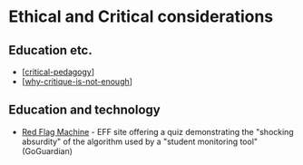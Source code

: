 <!--
 Copyright (C) 2023 David Jones
 
 This file is part of memex.
 
 memex is free software: you can redistribute it and/or modify
 it under the terms of the GNU General Public License as published by
 the Free Software Foundation, either version 3 of the License, or
 (at your option) any later version.
 
 memex is distributed in the hope that it will be useful,
 but WITHOUT ANY WARRANTY; without even the implied warranty of
 MERCHANTABILITY or FITNESS FOR A PARTICULAR PURPOSE.  See the
 GNU General Public License for more details.
 
 You should have received a copy of the GNU General Public License
 along with memex.  If not, see <http://www.gnu.org/licenses/>.
-->

# Ethical and Critical considerations 



## Education etc.

- [[critical-pedagogy]]
- [[why-critique-is-not-enough]]

## Education and technology

- [Red Flag Machine](https://redflagmachine.com/about/) - EFF site offering a quiz demonstrating the "shocking absurdity" of the algorithm used by a "student monitoring tool" (GoGuardian)

[//begin]: # "Autogenerated link references for markdown compatibility"
[critical-pedagogy]: ../loose/critical-pedagogy "Critical pedagogy"
[why-critique-is-not-enough]: ../Research/why-critique-is-not-enough "Why critique is not enough"
[//end]: # "Autogenerated link references"
